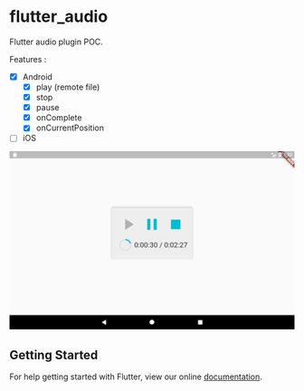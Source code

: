 # flutter_audio

Flutter audio plugin POC. 
 
Features :
 
- [x] Android
  - [x] play (remote file)
  - [x] stop
  - [x] pause
  - [x] onComplete
  - [x] onCurrentPosition
  
- [ ] iOS

![screenshot](img/audioplayer.png)

## Getting Started

For help getting started with Flutter, view our online
[documentation](http://flutter.io/).
